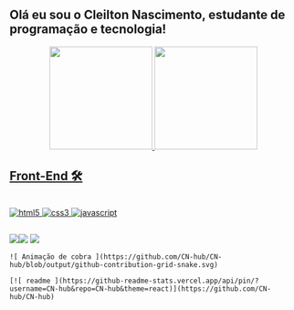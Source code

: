 ## Olá eu sou o Cleilton Nascimento, estudante de programação e tecnologia!
<div align="center">
  <a href="https://github.com/CN-hub">
  <img height="180em" src="https://github-readme-stats.vercel.app/api?username=CN-hub&show_icons=true&theme=dracula&include_all_commits=true&count_private=true"/>
  <img height="180em" src="https://github-readme-stats.vercel.app/api/top-langs/?username=CN-hub&layout=compact&langs_count=7&theme=dracula"/>
</div>

   ## Front-End 🛠️  

<div style="display: inline_block"><br>
  <img aling="center" alt="html5" src="https://img.shields.io/badge/HTML5-E34F26?style=for-the-badge&logo=html5&logoColor=white"/>
  <img aling="center" alt="css3" src="https://img.shields.io/badge/CSS3-1572B6?style=for-the-badge&logo=css3&logoColor=white"/>
  <img aling="center" alt="javascript" src="https://img.shields.io/badge/JavaScript-F7DF1E?style=for-the-badge&logo=javascript&logoColor=black"/>
</div>
  
  ##
 
<div> 

  <a href="https://www.instagram.com/cn.bjj/" target="_blank"><img src="https://img.shields.io/badge/-Instagram-%23E4405F?style=for-the-badge&logo=instagram&logoColor=white" target="_blank"></a><a href="https://www.linkedin.com/in/rafaella-ballerini-45875016a" target="_blank"><img src="https://img.shields.io/badge/-LinkedIn-%230077B5?style=for-the-badge&logo=linkedin&logoColor=white" target="_blank"></a> 
  <a href ="mailto:nascimento.sistemas21@gmail.com"><img src="https://img.shields.io/badge/-Gmail-%23333?style=for-the-badge&logo=gmail&logoColor=white" target="_blank"></a>

    ![ Animação de cobra ](https://github.com/CN-hub/CN-hub/blob/output/github-contribution-grid-snake.svg)
 
</div>
 
    [![ readme ](https://github-readme-stats.vercel.app/api/pin/?username=CN-hub&repo=CN-hub&theme=react)](https://github.com/CN-hub/CN-hub)
